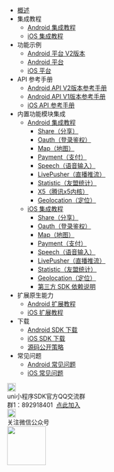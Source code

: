 * [概述](README.md)
* 集成教程
  * [Android 集成教程](UniMPDocs/UseSdk/android.md)
  * [iOS 集成教程](UniMPDocs/UseSdk/ios.md)
* 功能示例
  * [Android 平台 V2版本](UniMPDocs/Sample/android-v2.md)
  * [Android 平台](UniMPDocs/Sample/android.md)
  * [iOS 平台](UniMPDocs/Sample/ios.md)
* API 参考手册
  * [Android API V2版本参考手册](UniMPDocs/API/android-v2.md)
  * [Android API V1版本参考手册](UniMPDocs/API/android.md)
  * [iOS API 参考手册](UniMPDocs/API/ios.md)
* 内置功能模块集成
  * [Android 集成教程](UniMPDocs/UseModule/android/android.md)
    * [Share（分享）](UniMPDocs/UseModule/android/share.md)
    * [Oauth（登录鉴权）](UniMPDocs/UseModule/android/oauth.md)
    * [Map（地图）](UniMPDocs/UseModule/android/map.md)
    * [Payment（支付）](UniMPDocs/UseModule/android/payment.md)
    * [Speech（语音输入）](UniMPDocs/UseModule/android/speech.md)
    * [LivePusher（直播推流）](UniMPDocs/UseModule/android/livepusher.md)
    * [Statistic（友盟统计）](UniMPDocs/UseModule/android/umstatistic.md)
    * [X5（腾讯x5内核）](UniMPDocs/UseModule/android/x5.md)
    * [Geolocation（定位）](UniMPDocs/UseModule/android/geolocation.md)
  * [iOS 集成教程](UniMPDocs/UseModule/ios/ios.md)
    * [Share（分享）](UniMPDocs/UseModule/ios/share.md)
    * [Oauth（登录鉴权）](UniMPDocs/UseModule/ios/oauth.md)
    * [Map（地图）](UniMPDocs/UseModule/ios/map.md)
    * [Payment（支付）](UniMPDocs/UseModule/ios/payment.md)
    * [Speech（语音输入）](UniMPDocs/UseModule/ios/speech.md)
    * [LivePusher（直播推流）](UniMPDocs/UseModule/ios/livepusher.md)
    * [Statistic（友盟统计）](UniMPDocs/UseModule/ios/umstatistic.md)
    * [Geolocation（定位）](UniMPDocs/UseModule/ios/geolocation.md)
    * [第三方 SDK 依赖说明](../AppDocs/usemodule/iOSModuleConfig/dependentLibrary.md)
* 扩展原生能力
  * [Android 扩展教程](UniMPDocs/Extension/android.md)
  * [iOS 扩展教程](UniMPDocs/Extension/ios.md)
* 下载
  * [Android SDK 下载](UniMPDocs/SDKDownload/android.md)
  * [iOS SDK 下载](UniMPDocs/SDKDownload/ios.md)
  * [源码公开策略](UniMPDocs/SDKDownload/opensource.md)
* 常见问题
  * [Android 常见问题](UniMPDocs/FAQ/android.md)
  * [iOS 常见问题](UniMPDocs/FAQ/ios.md)
<div class="contact-box">
  <div class="contact-item">
    <img src="https://vkceyugu.cdn.bspapp.com/VKCEYUGU-uni-app-doc/759713d0-4f2d-11eb-a16f-5b3e54966275.png" width="20" height="20"/>
    <div class="contact-smg">
       <div>uni小程序SDK官方QQ交流群</div>
    <div>群1：892918401 &nbsp;<a target="_blank" href="//shang.qq.com/wpa/qunwpa?idkey=4b0a7a0f7c73efb5cebb38bb8bf7df262b68a31e0205709467eed8cca8da58d1">点此加入</a></div>
    </div>
  </div>
  <div class="contact-item">
    <img src="https://vkceyugu.cdn.bspapp.com/VKCEYUGU-uni-app-doc/77df7d30-4f2d-11eb-bd01-97bc1429a9ff.png" width="20" height="20"/>
    <div class="contact-smg">
      <div>关注微信公众号</div>
      <img src="https://vkceyugu.cdn.bspapp.com/VKCEYUGU-uni-app-doc/78a8e7b0-4f2d-11eb-8ff1-d5dcf8779628.jpg" width="90" height="90"/>
    </div>
  </div>
</div>
